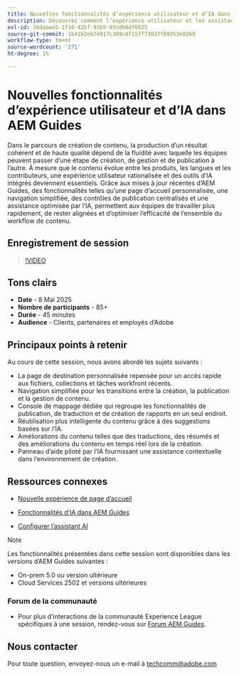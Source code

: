 ```yaml
---
title: Nouvelles fonctionnalités d’expérience utilisateur et d’IA dans AEM Guides
description: Découvrez comment l’expérience utilisateur et les assistants d’IA d’AEM Guides ont été repensés afin de rationaliser la création, d’améliorer la navigation et d’intégrer de l’intelligence en temps réel à vos workflows de contenu.
exl-id: 26daaae5-1f10-42bf-91b5-93cdb6df6625
source-git-commit: 1b41b2eb7e917c389c6f15ff73037f89353e8269
workflow-type: tm+mt
source-wordcount: '271'
ht-degree: 1%

---
```


# Nouvelles fonctionnalités d’expérience utilisateur et d’IA dans AEM Guides

Dans le parcours de création de contenu, la production d’un résultat cohérent et de haute qualité dépend de la fluidité avec laquelle les équipes peuvent passer d’une étape de création, de gestion et de publication à l’autre. À mesure que le contenu évolue entre les produits, les langues et les contributeurs, une expérience utilisateur rationalisée et des outils d’IA intégrés deviennent essentiels. Grâce aux mises à jour récentes d’AEM Guides, des fonctionnalités telles qu’une page d’accueil personnalisée, une navigation simplifiée, des contrôles de publication centralisés et une assistance optimisée par l’IA, permettent aux équipes de travailler plus rapidement, de rester alignées et d’optimiser l’efficacité de l’ensemble du workflow de contenu.


## Enregistrement de session

>[!VIDEO](https://video.tv.adobe.com/v/3458396/?quality=12&learn=on)

## Tons clairs

- **Date** - 8 Mai 2025
- **Nombre de participants** - 85+
- **Durée** - 45 minutes
- **Audience** - Clients, partenaires et employés d’Adobe

## Principaux points à retenir

Au cours de cette session, nous avons abordé les sujets suivants :
- La page de destination personnalisée repensée pour un accès rapide aux fichiers, collections et tâches workfront récents.
- Navigation simplifiée pour les transitions entre la création, la publication et la gestion de contenu.
- Console de mappage dédiée qui regroupe les fonctionnalités de publication, de traduction et de création de rapports en un seul endroit.
- Réutilisation plus intelligente du contenu grâce à des suggestions basées sur l’IA.
- Améliorations du contenu telles que des traductions, des résumés et des améliorations du contenu en temps réel lors de la création.
- Panneau d’aide piloté par l’IA fournissant une assistance contextuelle dans l’environnement de création.


## Ressources connexes

- [Nouvelle expérience de page d’accueil](https://experienceleague.adobe.com/fr/docs/experience-manager-guides/using/user-guide/home-page/intro-home-page)

- [Fonctionnalités d’IA dans AEM Guides](https://experienceleague.adobe.com/fr/docs/experience-manager-guides/using/user-guide/ai-assistant-aem/ai-assistant)

- [Configurer l’assistant AI](https://experienceleague.adobe.com/fr/docs/experience-manager-guides/using/install-guide/cs-ig/web-editor-configs-cs/conf-smart-suggestions)



>[!NOTE]
>
> Les fonctionnalités présentées dans cette session sont disponibles dans les versions d’AEM Guides suivantes :
> - On-prem 5.0 ou version ultérieure
> - Cloud Services 2502 et versions ultérieures


### Forum de la communauté

- Pour plus d’interactions de la communauté Experience League spécifiques à une session, rendez-vous sur [Forum AEM Guides](https://experienceleaguecommunities.adobe.com/t5/experience-manager-guides/bd-p/xml-documentation-discussions?profile.language=fr).


## Nous contacter

Pour toute question, envoyez-nous un e-mail à <techcomm@adobe.com>
